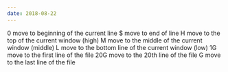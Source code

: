 ```yaml
---
date: 2018-08-22
---
```


0    move to beginning of the current line
$    move to end of line
H    move to the top of the current window (high)
M    move to the middle of the current window (middle)
L    move to the bottom line of the current window (low)
1G    move to the first line of the file
20G    move to the 20th line of the file
G    move to the last line of the file
